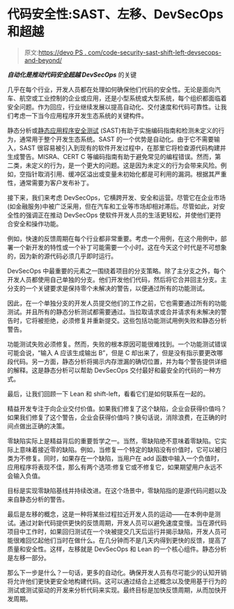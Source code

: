# 代码安全性:SAST、左移、DevSecOps 和超越

> 原文:[https://devo PS . com/code-security-sast-shift-left-devsecops-and-beyond/](https://devops.com/code-security-sast-shift-left-devsecops-and-beyond/)

***自动化是推动代码安全超越 DevSecOps*** 的关键

几乎在每个行业，开发人员都在处理如何确保他们代码的安全性。无论是面向汽车、航空或工业控制的企业或应用，还是小型系统或大型系统，每个组织都面临着安全问题。作为回应，行业继续发展以提高自动化、交付速度和代码可靠性。让我们考虑一下当今应用程序开发生态系统的关键构件。

静态分析或[静态应用程序安全测试](https://en.wikipedia.org/wiki/Static_application_security_testing) (SAST)有助于实施编码指南和检测未定义的行为，通常用于整个开发生态系统。SAST 的一个优势是自动化。由于它不需要输入，SAST 很容易被引入到现有的软件开发过程中，在那里它将检查源代码构建并生成警告。MISRA、CERT C 等编码指南有助于避免常见的编程错误。然而，第二类，未定义的行为，是一个更大的问题。这是因为未定义的行为会带来风险。例如，空指针取消引用、缓冲区溢出或变量未初始化都是可利用的漏洞。根据其严重性，通常需要为客户发布补丁。

接下来，我们来考虑 DevSecOps，它横跨开发、安全和运营。尽管它在企业市场(如金融服务)中被广泛采用，但在汽车和工业等市场却相对滞后。尽管如此，对安全性的强调正在推动 DevSecOps 使软件开发人员的生活更轻松，并使他们更符合安全和操作功能。

例如，快速的反馈周期在每个行业都非常重要。考虑一个用例，在这个用例中，部署一个新开发的特性或一个补丁可能需要一个小时。这在今天这个时代是不可想象的，因为新的源代码必须几乎即时运行。

DevSecOps 中最重要的元素之一围绕着项目的分支策略。除了主分支之外，每个开发人员都使用自己单独的分支。他们开发他们代码，然后将它合并回主分支。主分支的一个关键要求是保持零个未解决的警告，以便通过所有的功能测试。

因此，在一个单独分支的开发人员提交他们的工作之前，它也需要通过所有的功能测试。并且所有的静态分析测试都需要通过。当拉取请求或合并请求有未解决的警告时，它将被拒绝，必须修复并重新提交。这些包括功能测试用例失败和静态分析警告。

功能测试失败必须修复。然而，失败的根本原因可能很难找到。一个功能测试错误可能会说，“输入 A 应该生成输出 B”，但是 C 却出来了，但是没有指示要更改哪段代码。另一方面，静态分析将揭示内存泄漏的确切位置，并为每个警告提供详细的解释。这是静态分析可以帮助 DevSecOps 交付最好和最安全的代码的一种方式。

最后，让我们回顾一下 Lean 和 shift-left，看看它们是如何联系在一起的。

精益开发专注于向企业交付价值。如果我们修复了这个缺陷，企业会获得价值吗？如果我们修复了这个警告，企业会获得价值吗？换句话说，消除浪费，在正确的时间点做出正确的决策。

零缺陷实际上是精益背后的重要哲学之一。当然，零缺陷绝不意味着零缺陷。它实际上意味着接近零的缺陷。例如，当修复一个特定的缺陷没有价值时，它可以被归类为不修复。同时，如果存在一个缺陷，当用户在 add 函数中输入一个负值时，应用程序将表现不佳，那么有两个选项:修复它或不修复它，如果期望用户永远不会输入负值。

目标是实现零缺陷基线并持续改进。在这个场景中，零缺陷指的是源代码问题以及来自静态分析的警告。

最后是左移的概念，这是一种将某些过程拉近开发人员的运动——在本例中是测试。通过对新代码提供更快的反馈周期，开发人员可以避免速度变慢。当在源代码项目中工作时，如果回归测试在一个块被提交几天后运行并揭示缺陷，开发人员可能很难回忆起他们当时在做什么。在几分钟而不是几天内得到更快的反馈，提高了质量和安全性。这样，左移就是 DevSecOps 和 Lean 的一个核心组件。静态分析是左移一部分。

那么下一步是什么？一句话，更多的自动化。确保开发人员有尽可能少的认知开销将允许他们更快更安全地构建代码。这可以通过结合上述概念以及使用基于行为的测试或测试驱动的开发来分析代码来实现。最终目标是加快反馈周期，从而加快开发周期。